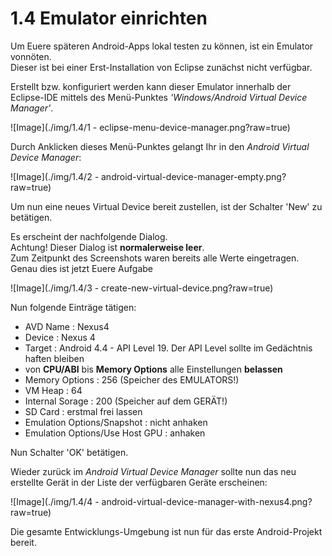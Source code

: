# 1.4 Emulator einrichten

Um Euere späteren Android-Apps lokal testen zu können, ist ein Emulator vonnöten.  
Dieser ist bei einer Erst-Installation von Eclipse zunächst nicht verfügbar.

Erstellt bzw. konfiguriert werden kann dieser Emulator innerhalb der Eclipse-IDE mittels des Menü-Punktes _'Windows/Android Virtual Device Manager'_.

![Image](./img/1.4/1 - eclipse-menu-device-manager.png?raw=true)

Durch Anklicken dieses Menü-Punktes gelangt Ihr in den _Android Virtual Device Manager_:

![Image](./img/1.4/2 - android-virtual-device-manager-empty.png?raw=true)

Um nun eine neues Virtual Device bereit zustellen, ist der Schalter 'New' zu betätigen. 

Es erscheint der nachfolgende Dialog.  
Achtung! Dieser Dialog ist __normalerweise leer__.  
Zum Zeitpunkt des Screenshots waren bereits alle Werte eingetragen.
Genau dies ist jetzt Euere Aufgabe

![Image](./img/1.4/3 - create-new-virtual-device.png?raw=true)

Nun folgende Einträge tätigen:

- AVD Name : Nexus4
- Device : Nexus 4
- Target : Android 4.4 - API Level 19. Der API Level sollte im Gedächtnis haften bleiben
- von __CPU/ABI__ bis __Memory Options__ alle Einstellungen __belassen__
- Memory Options : 256 (Speicher des EMULATORS!)
- VM Heap : 64
- Internal Sorage : 200 (Speicher auf dem GERÄT!)
- SD Card : erstmal frei lassen
- Emulation Options/Snapshot : nicht anhaken
- Emulation Options/Use Host GPU : anhaken
 
Nun Schalter 'OK' betätigen.

Wieder zurück im _Android Virtual Device Manager_ sollte nun das neu erstellte Gerät in der Liste der verfügbaren Geräte erscheinen: 

![Image](./img/1.4/4 - android-virtual-device-manager-with-nexus4.png?raw=true)

Die gesamte Entwicklungs-Umgebung ist nun für das erste Android-Projekt bereit. 